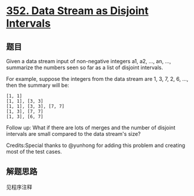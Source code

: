 # [352. Data Stream as Disjoint Intervals](https://leetcode.com/problems/data-stream-as-disjoint-intervals/)

## 题目

Given a data stream input of non-negative integers a1, a2, ..., an, ..., summarize the numbers seen so far as a list of disjoint intervals.

For example, suppose the integers from the data stream are 1, 3, 7, 2, 6, ..., then the summary will be:

```text
[1, 1]
[1, 1], [3, 3]
[1, 1], [3, 3], [7, 7]
[1, 3], [7, 7]
[1, 3], [6, 7]
```

Follow up:
What if there are lots of merges and the number of disjoint intervals are small compared to the data stream's size?

Credits:Special thanks to @yunhong for adding this problem and creating most of the test cases.

## 解题思路

见程序注释
